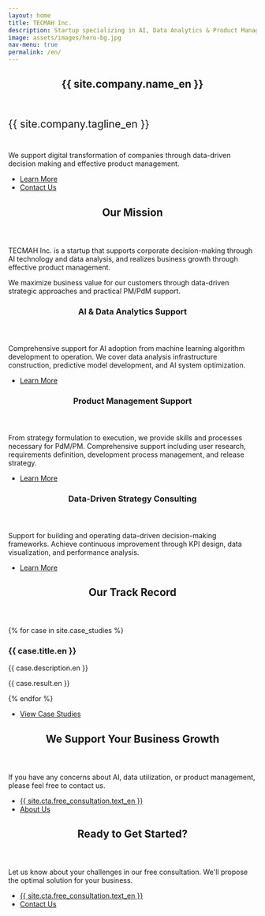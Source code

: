 ```yaml
---
layout: home
title: TECMAH Inc.
description: Startup specializing in AI, Data Analytics & Product Management Support
image: assets/images/hero-bg.jpg
nav-menu: true
permalink: /en/
---
```


<div id="main">
  <!-- Hero Section -->
  <section id="hero" class="major">
    <div class="inner">
      <header class="major">
        <h1>{{ site.company.name_en }}</h1>
      </header>
      <div class="content">
        <p style="font-size: 1.5em; margin-bottom: 2em;">{{ site.company.tagline_en }}</p>
        <p class="lead">We support digital transformation of companies through data-driven decision making and effective product management.</p>
        <ul class="actions">
          <li><a href="#mission" class="button next scrolly">Learn More</a></li>
          <li><a href="/en/contact/" class="button primary">Contact Us</a></li>
        </ul>
      </div>
    </div>
  </section>

  <!-- Mission Section -->
  <section id="mission">
    <div class="inner">
      <header class="major">
        <h2>Our Mission</h2>
      </header>
      <p>TECMAH Inc. is a startup that supports corporate decision-making through AI technology and data analysis, and realizes business growth through effective product management.</p>
      <p>We maximize business value for our customers through data-driven strategic approaches and practical PM/PdM support.</p>
    </div>
  </section>

  <!-- Services Section -->
  <section id="services" class="spotlights">
    <section>
      <div class="content">
        <div class="inner">
          <header class="major">
            <h3>AI & Data Analytics Support</h3>
          </header>
          <p>Comprehensive support for AI adoption from machine learning algorithm development to operation. We cover data analysis infrastructure construction, predictive model development, and AI system optimization.</p>
          <ul class="actions">
            <li><a href="/en/services/" class="button">Learn More</a></li>
          </ul>
        </div>
      </div>
    </section>
    <section>
      <div class="content">
        <div class="inner">
          <header class="major">
            <h3>Product Management Support</h3>
          </header>
          <p>From strategy formulation to execution, we provide skills and processes necessary for PdM/PM. Comprehensive support including user research, requirements definition, development process management, and release strategy.</p>
          <ul class="actions">
            <li><a href="/en/services/" class="button">Learn More</a></li>
          </ul>
        </div>
      </div>
    </section>
    <section>
      <div class="content">
        <div class="inner">
          <header class="major">
            <h3>Data-Driven Strategy Consulting</h3>
          </header>
          <p>Support for building and operating data-driven decision-making frameworks. Achieve continuous improvement through KPI design, data visualization, and performance analysis.</p>
          <ul class="actions">
            <li><a href="/en/services/" class="button">Learn More</a></li>
          </ul>
        </div>
      </div>
    </section>
  </section>

  <!-- Case Studies Section -->
  <section id="case-studies" class="case-studies">
    <div class="inner">
      <header class="major">
        <h2>Our Track Record</h2>
      </header>
      <div class="grid-wrapper">
        {% for case in site.case_studies %}
        <div class="col-4">
          <div class="case-study-item">
            <h3 class="case-study-title">{{ case.title.en }}</h3>
            <p class="case-study-description">{{ case.description.en }}</p>
            <p class="case-study-result">{{ case.result.en }}</p>
          </div>
        </div>
        {% endfor %}
      </div>
      <ul class="actions">
        <li><a href="/en/work/" class="button">View Case Studies</a></li>
      </ul>
    </div>
  </section>

  <!-- Mid-page CTA Section -->
  <section id="mid-cta" class="main special">
    <div class="inner">
      <header class="major">
        <h2>We Support Your Business Growth</h2>
      </header>
      <p>If you have any concerns about AI, data utilization, or product management, please feel free to contact us.</p>
      <ul class="actions uniform">
        <li><a href="{{ site.cta.free_consultation.url_en }}" class="button primary">{{ site.cta.free_consultation.text_en }}</a></li>
        <li><a href="/en/about/" class="button">About Us</a></li>
      </ul>
    </div>
  </section>

  <!-- Final CTA Section -->
  <section id="final-cta" class="main special">
    <div class="inner">
      <header class="major">
        <h2>Ready to Get Started?</h2>
      </header>
      <p>Let us know about your challenges in our free consultation. We'll propose the optimal solution for your business.</p>
      <ul class="actions uniform">
        <li><a href="{{ site.cta.free_consultation.url_en }}" class="button primary">{{ site.cta.free_consultation.text_en }}</a></li>
        <li><a href="/en/contact/" class="button">Contact Us</a></li>
      </ul>
    </div>
  </section>
</div>